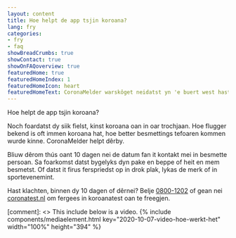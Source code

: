 ```yaml
---
layout: content
title: Hoe helpt de app tsjin koroana?
lang: fry
categories:
- fry
- faq
showBreadCrumbs: true
showContact: true
showOnFAQoverview: true
featuredHome: true
featuredHomeIndex: 1
featuredHomeIcon: heart
featuredHomeText: CoronaMelder warskôget neidatst yn 'e buert west hast fan immen dy't koroana hat.                         
---
```

Hoe helpt de app tsjin koroana?

Noch foardatst dy siik fielst, kinst koroana oan in oar trochjaan. Hoe flugger bekend is oft immen koroana hat, hoe better besmettings tefoaren kommen wurde kinne. CoronaMelder helpt dêrby.

Bliuw dêrom thús oant 10 dagen nei de datum fan it kontakt mei in besmette persoan. Sa foarkomst datst bygelyks dyn pake en beppe of heit en mem besmetst. Of datst it firus ferspriedst op in drok plak, lykas de merk of in sportevenemint.

Hast klachten, binnen dy 10 dagen of dêrnei? Belje [0800-1202](tel:+318001202) of gean nei [coronatest.nl](https://www.coronatest.nl) om fergees in koroanatest oan te freegjen.

[comment]: <> This include below is a video.
{% include components/mediaelement.html key="2020-10-07-video-hoe-werkt-het" width="100%" height="394" %}
